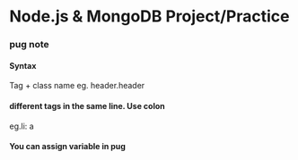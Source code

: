 # Node.js & MongoDB Project/Practice

### pug note

#### Syntax

Tag + class name
eg. header.header

#### different tags in the same line. Use colon

eg.li: a

#### You can assign variable in pug
